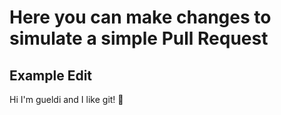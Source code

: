 # Here you can make changes to simulate a simple Pull Request

## Example Edit
Hi I'm gueldi and I like git! 🥰

